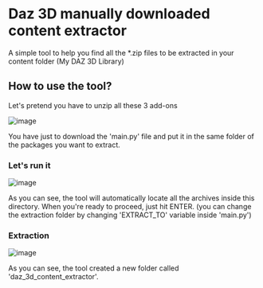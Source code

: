 # Daz 3D manually downloaded content extractor
A simple tool to help you find all the *.zip files to be extracted in your content folder (My DAZ 3D Library)

## How to use the tool?
Let's pretend you have to unzip all these 3 add-ons

![image](https://user-images.githubusercontent.com/52601911/205488127-392f29eb-6c2b-409b-bf2f-3895b42ce78c.png)

You have just to download the 'main.py' file and put it in the same folder of the packages you want to extract.

### Let's run it 

![image](https://user-images.githubusercontent.com/52601911/205488232-452e629c-9e38-4b98-86c9-9c0dd94094b0.png)

As you can see, the tool will automatically locate all the archives inside this directory. When you're ready to proceed, just hit ENTER.
(you can change the extraction folder by changing 'EXTRACT_TO' variable inside 'main.py')

### Extraction
![image](https://user-images.githubusercontent.com/52601911/205488341-7f6a0e8d-f683-4b04-b6ea-183849506995.png)

As you can see, the tool created a new folder called 'daz_3d_content_extractor'.
